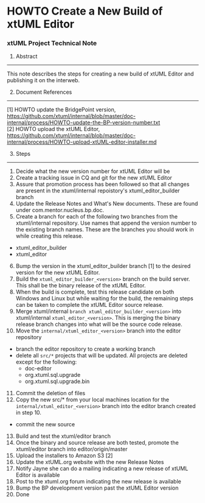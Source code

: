 # HOWTO Create a New Build of xtUML Editor
### xtUML Project Technical Note

1. Abstract
-----------
This note describes the steps for creating a new build of xtUML Editor and 
publishing it on the interweb.

2. Document References
----------------------
[1] HOWTO update the BridgePoint version, https://github.com/xtuml/internal/blob/master/doc-internal/process/HOWTO-update-the-BP-version-number.txt  
[2] HOWTO upload the xtUML Editor, https://github.com/xtuml/internal/blob/master/doc-internal/process/HOWTO-upload-xtUML-editor-installer.md   

3. Steps
-------------
1.  Decide what the new version number for xtUML Editor will be  
2.  Create a tracking issue in CQ and git for the new xtUML Editor 
3. Assure that promotion process has been followed so that all changes
are present in the xtuml/internal repoistory's xtuml_editor_builder branch
4.  Update the Release Notes and What's New documents.  These are found under
com.mentor.nucleus.bp.doc.
5. Create a branch for each of the following two branches from the xtuml/internal repository.
Use names that append the version number to the existing branch names.  These are the branches you
should work in while creating this release.  
  * xtuml_editor_builder
  * xtuml_editor  
6.  Bump the version in the xtuml_editor_builder branch [1] to the desired version
for the new xtUML Editor.
7. Build the `xtuml_editor_builder_<version>` branch on the build server.  This shall be the 
binary release of the xtUML Editor.  
8.  When the build is complete, test this release candidate on both Windows and 
Linux but while waiting for the build, the remaining steps can be taken to 
complete the xtUML Editor source release.  
9. Merge xtuml/internal `branch xtuml_editor_builder_<version>` into  
xtuml/internal `xtuml_editor_<version>`.  This is merging the binary release branch
changes into what will be the source code release.  
10. Move the `internal/xtuml_editor_<version>` branch into the editor repository    
  * branch the editor repository to create a working branch
  * delete all `src/*` projects that will be updated. All projects are deleted
except for the following:
      * doc-editor
      * org.xtuml.sql.upgrade
      * org.xtuml.sql.upgrade.bin  
11. Commit the deletion of files  
12. Copy the new src/* from your local machines location for the `internal/xtuml_editor_<version>` branch into the editor branch created in step 10.  
  * commit the new source  
13. Build and test the xtuml/editor branch  
14. Once the binary and source release are both tested, promote the xtuml/editor branch into editor/origin/master  
15. Upload the installers to Amazon S3 [2]  
16. Update the xtUML.org website with the new Release Notes  
17. Notify Jayne she can do a mailing indicating a new release of xtUML Editor is available  
18. Post to the xtuml.org forum indicating the new release is available  
19. Bump the BP development version past the xtUML Editor version  
20. Done  
